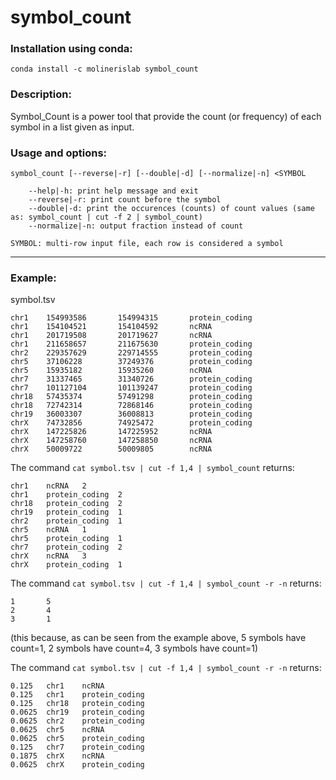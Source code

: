 # symbol_count

### Installation using conda:
```conda install -c molinerislab symbol_count```

### Description:
Symbol_Count is a power tool that provide the count (or frequency) of each symbol in a list given as input.

### Usage and options:
```
symbol_count [--reverse|-r] [--double|-d] [--normalize|-n] <SYMBOL

    --help|-h: print help message and exit
    --reverse|-r: print count before the symbol
    --double|-d: print the occurences (counts) of count values (same as: symbol_count | cut -f 2 | symbol_count)
    --normalize|-n: output fraction instead of count

SYMBOL: multi-row input file, each row is considered a symbol
```

______________________________

### Example:
symbol.tsv
```
chr1    154993586       154994315       protein_coding
chr1    154104521       154104592       ncRNA
chr1    201719508       201719627       ncRNA
chr1    211658657       211675630       protein_coding
chr2    229357629       229714555       protein_coding
chr5    37106228        37249376        protein_coding
chr5    15935182        15935260        ncRNA
chr7    31337465        31340726        protein_coding
chr7    101127104       101139247       protein_coding
chr18   57435374        57491298        protein_coding
chr18   72742314        72868146        protein_coding
chr19   36003307        36008813        protein_coding
chrX    74732856        74925472        protein_coding
chrX    147225826       147225952       ncRNA
chrX    147258760       147258850       ncRNA
chrX    50009722        50009805        ncRNA
```

The command ```cat symbol.tsv | cut -f 1,4 | symbol_count``` returns:
```
chr1    ncRNA   2
chr1    protein_coding  2
chr18   protein_coding  2
chr19   protein_coding  1
chr2    protein_coding  1
chr5    ncRNA   1
chr5    protein_coding  1
chr7    protein_coding  2
chrX    ncRNA   3
chrX    protein_coding  1
```

The command ```cat symbol.tsv | cut -f 1,4 | symbol_count -r -n``` returns:
```
1       5
2       4
3       1
```
(this because, as can be seen from the example above, 5 symbols have count=1, 2 symbols have count=4, 3 symbols have count=1)

The command ```cat symbol.tsv | cut -f 1,4 | symbol_count -r -n``` returns:
```
0.125   chr1    ncRNA
0.125   chr1    protein_coding
0.125   chr18   protein_coding
0.0625  chr19   protein_coding
0.0625  chr2    protein_coding
0.0625  chr5    ncRNA
0.0625  chr5    protein_coding
0.125   chr7    protein_coding
0.1875  chrX    ncRNA
0.0625  chrX    protein_coding
```
